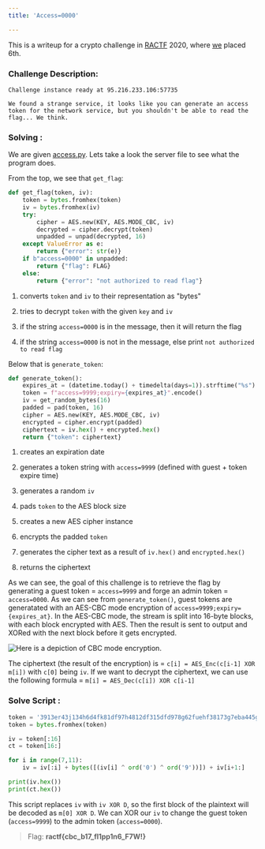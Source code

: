 ```yaml
---
title: 'Access=0000'

---
```



This is a writeup for a crypto challenge in [RACTF](https://ractf.co.uk/) 2020, where [we](https://rgbsec.org) placed 6th.


### Challenge Description:

```
Challenge instance ready at 95.216.233.106:57735

We found a strange service, it looks like you can generate an access token for the network service, but you shouldn't be able to read the flag... We think.
```
### Solving : 

We are given [access.py](https://pastebin.com/3e9ryfvf). Lets take a look the server file to see what the program does.

From the top, we see that `get_flag`: 
<!--more-->
```python
def get_flag(token, iv):
    token = bytes.fromhex(token)
    iv = bytes.fromhex(iv)
    try:
        cipher = AES.new(KEY, AES.MODE_CBC, iv)
        decrypted = cipher.decrypt(token)
        unpadded = unpad(decrypted, 16)
    except ValueError as e:
        return {"error": str(e)}
    if b"access=0000" in unpadded:
        return {"flag": FLAG}
    else:
        return {"error": "not authorized to read flag"}
```

   1) converts `token` and `iv` to their representation as "bytes"

   2) tries to decrypt `token` with the given `key` and `iv`

   3) if the string `access=0000` is in the message, then it will return the flag

   4) if the string `access=0000` is not in the message, else print `not authorized to read flag`



Below that is `generate_token`:

```python
def generate_token():
    expires_at = (datetime.today() + timedelta(days=1)).strftime("%s")
    token = f"access=9999;expiry={expires_at}".encode()
    iv = get_random_bytes(16)
    padded = pad(token, 16)
    cipher = AES.new(KEY, AES.MODE_CBC, iv)
    encrypted = cipher.encrypt(padded)
    ciphertext = iv.hex() + encrypted.hex()
    return {"token": ciphertext}
```

1) creates an expiration date

2) generates a token string with `access=9999` (defined with guest + token expire time)

3) generates a random `iv`

4) pads `token` to the AES block size

5) creates a new AES cipher instance

6) encrypts the padded `token` 

7) generates the cipher text as a result of `iv.hex()` and `encrypted.hex()`

8) returns the ciphertext

As we can see, the goal of this challenge  is to retrieve the flag by generating a guest token = `access=9999` and forge an admin token = `access=0000`. As we can see from `generate_token()`, guest tokens are generatated with an AES-CBC mode encryption of `access=9999;expiry={expires_at}`. In the AES-CBC mode, the stream is split into 16-byte blocks, with each block encrypted with AES. Then the result is sent to output and XORed with the next block before it gets encrypted. 

![Here is a depiction of CBC mode encryption.](https://upload.wikimedia.org/wikipedia/commons/thumb/8/80/CBC_encryption.svg/1920px-CBC_encryption.svg.png)

 The ciphertext (the result of the encryption) is = `c[i] = AES_Enc(c[i-1] XOR m[i])` with `c[0]` being `iv`. If we want to decrypt the ciphertext, we can use the following formula = `m[i] = AES_Dec(c[i]) XOR c[i-1]` 

### Solve Script : 

```python
token = '3913er43j134h6d4fk81df97h4812df315dfd978g62fuehf38173g7eba445g9833kj1371637h26hfa3khuy3j5vx948d0'
token = bytes.fromhex(token)

iv = token[:16]
ct = token[16:]

for i in range(7,11):
    iv = iv[:i] + bytes([(iv[i] ^ ord('0') ^ ord('9'))]) + iv[i+1:]

print(iv.hex())
print(ct.hex())
```

This script replaces `iv` with `iv XOR D`, so the first block of the plaintext will be decoded as `m[0] XOR D`. We can XOR our `iv` to change the guest token (`access=9999`) to the admin token (`access=0000`). 

> Flag: **ractf{cbc_b17_fl1pp1n6_F7W!}**
